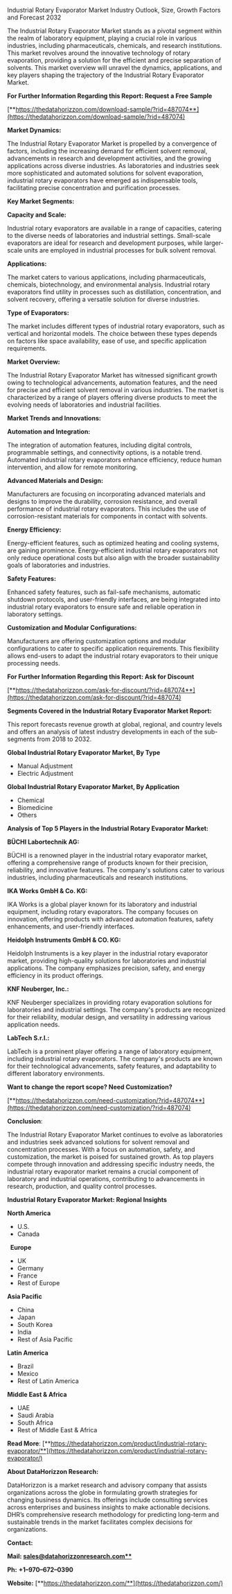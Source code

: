 ﻿Industrial Rotary Evaporator Market Industry Outlook, Size, Growth Factors and Forecast 2032

The Industrial Rotary Evaporator Market stands as a pivotal segment within the realm of laboratory equipment, playing a crucial role in various industries, including pharmaceuticals, chemicals, and research institutions. This market revolves around the innovative technology of rotary evaporation, providing a solution for the efficient and precise separation of solvents. This market overview will unravel the dynamics, applications, and key players shaping the trajectory of the Industrial Rotary Evaporator Market.

**For Further Information Regarding this Report: Request a Free Sample**

[**https://thedatahorizzon.com/download-sample/?rid=487074**](https://thedatahorizzon.com/download-sample/?rid=487074)

**Market Dynamics:**

The Industrial Rotary Evaporator Market is propelled by a convergence of factors, including the increasing demand for efficient solvent removal, advancements in research and development activities, and the growing applications across diverse industries. As laboratories and industries seek more sophisticated and automated solutions for solvent evaporation, industrial rotary evaporators have emerged as indispensable tools, facilitating precise concentration and purification processes.

**Key Market Segments:**

**Capacity and Scale:**

Industrial rotary evaporators are available in a range of capacities, catering to the diverse needs of laboratories and industrial settings. Small-scale evaporators are ideal for research and development purposes, while larger-scale units are employed in industrial processes for bulk solvent removal.

**Applications:**

The market caters to various applications, including pharmaceuticals, chemicals, biotechnology, and environmental analysis. Industrial rotary evaporators find utility in processes such as distillation, concentration, and solvent recovery, offering a versatile solution for diverse industries.

**Type of Evaporators:**

The market includes different types of industrial rotary evaporators, such as vertical and horizontal models. The choice between these types depends on factors like space availability, ease of use, and specific application requirements.

**Market Overview:**

The Industrial Rotary Evaporator Market has witnessed significant growth owing to technological advancements, automation features, and the need for precise and efficient solvent removal in various industries. The market is characterized by a range of players offering diverse products to meet the evolving needs of laboratories and industrial facilities.

**Market Trends and Innovations:**

**Automation and Integration:**

The integration of automation features, including digital controls, programmable settings, and connectivity options, is a notable trend. Automated industrial rotary evaporators enhance efficiency, reduce human intervention, and allow for remote monitoring.

**Advanced Materials and Design:**

Manufacturers are focusing on incorporating advanced materials and designs to improve the durability, corrosion resistance, and overall performance of industrial rotary evaporators. This includes the use of corrosion-resistant materials for components in contact with solvents.

**Energy Efficiency:**

Energy-efficient features, such as optimized heating and cooling systems, are gaining prominence. Energy-efficient industrial rotary evaporators not only reduce operational costs but also align with the broader sustainability goals of laboratories and industries.

**Safety Features:**

Enhanced safety features, such as fail-safe mechanisms, automatic shutdown protocols, and user-friendly interfaces, are being integrated into industrial rotary evaporators to ensure safe and reliable operation in laboratory settings.

**Customization and Modular Configurations:**

Manufacturers are offering customization options and modular configurations to cater to specific application requirements. This flexibility allows end-users to adapt the industrial rotary evaporators to their unique processing needs.

**For Further Information Regarding this Report: Ask for Discount**	

[**https://thedatahorizzon.com/ask-for-discount/?rid=487074**](https://thedatahorizzon.com/ask-for-discount/?rid=487074)

**Segments Covered in the Industrial Rotary Evaporator Market Report:**

This report forecasts revenue growth at global, regional, and country levels and offers an analysis of latest industry developments in each of the sub-segments from 2018 to 2032.

**Global Industrial Rotary Evaporator Market, By Type**

- Manual Adjustment
- Electric Adjustment

**Global Industrial Rotary Evaporator Market, By Application**

- Chemical
- Biomedicine
- Others


**Analysis of Top 5 Players in the Industrial Rotary Evaporator Market:**

**BÜCHI Labortechnik AG:**

BÜCHI is a renowned player in the industrial rotary evaporator market, offering a comprehensive range of products known for their precision, reliability, and innovative features. The company's solutions cater to various industries, including pharmaceuticals and research institutions.

**IKA Works GmbH & Co. KG:**

IKA Works is a global player known for its laboratory and industrial equipment, including rotary evaporators. The company focuses on innovation, offering products with advanced automation features, safety enhancements, and user-friendly interfaces.

**Heidolph Instruments GmbH & CO. KG:**

Heidolph Instruments is a key player in the industrial rotary evaporator market, providing high-quality solutions for laboratories and industrial applications. The company emphasizes precision, safety, and energy efficiency in its product offerings.

**KNF Neuberger, Inc.:**

KNF Neuberger specializes in providing rotary evaporation solutions for laboratories and industrial settings. The company's products are recognized for their reliability, modular design, and versatility in addressing various application needs.

**LabTech S.r.l.:**

LabTech is a prominent player offering a range of laboratory equipment, including industrial rotary evaporators. The company's products are known for their technological advancements, safety features, and adaptability to different laboratory environments.

**Want to change the report scope? Need Customization?**

[**https://thedatahorizzon.com/need-customization/?rid=487074**](https://thedatahorizzon.com/need-customization/?rid=487074)

**Conclusion**:

The Industrial Rotary Evaporator Market continues to evolve as laboratories and industries seek advanced solutions for solvent removal and concentration processes. With a focus on automation, safety, and customization, the market is poised for sustained growth. As top players compete through innovation and addressing specific industry needs, the industrial rotary evaporator market remains a crucial component of laboratory and industrial operations, contributing to advancements in research, production, and quality control processes.

**Industrial Rotary Evaporator Market: Regional Insights**

**North America**

- U.S.
- Canada

` `**Europe**

- UK
- Germany
- France
- Rest of Europe

**Asia Pacific**

- China
- Japan
- South Korea
- India
- Rest of Asia Pacific

**Latin America**

- Brazil
- Mexico
- Rest of Latin America

**Middle East & Africa**

- UAE
- Saudi Arabia
- South Africa
- Rest of Middle East & Africa

**Read More**: [**https://thedatahorizzon.com/product/industrial-rotary-evaporator/**](https://thedatahorizzon.com/product/industrial-rotary-evaporator/)


**About DataHorizzon Research:**

DataHorizzon is a market research and advisory company that assists organizations across the globe in formulating growth strategies for changing business dynamics. Its offerings include consulting services across enterprises and business insights to make actionable decisions. DHR’s comprehensive research methodology for predicting long-term and sustainable trends in the market facilitates complex decisions for organizations.

**Contact:**

**Mail: [sales@datahorizzonresearch.com**](mailto:sales@datahorizzonresearch.com)**

**Ph:** **+1–970–672–0390**

**Website:** [**https://thedatahorizzon.com/**](https://thedatahorizzon.com/)



